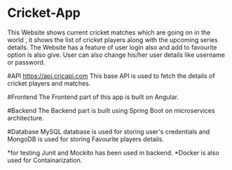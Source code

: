 # Cricket-App
This Website shows current cricket matches which are going on in the world , it shows the list of cricket players
along with the upcoming series details.
The Website has a feature of user login also and add to favourite option is also give.
User can also change his/her user details like username or password.

  #API 
   https://api.cricapi.com This base API is used to fetch the details of cricket players and matches.
  
  #Frontend 
    The Frontend part of this app is built on Angular.
   
  #Backend
    The Backend part is built using Spring Boot on microservices architecture.
    
  #Database
    MySQL database is used for storing user's credentials and MongoDB is used for storing Favourite players details.
  
  *for testing Junit and Mockito has been used in backend.
  *Docker is also used for Containarization.
   
   

